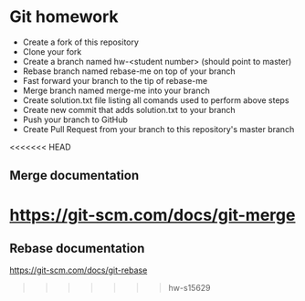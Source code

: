 # Git homework
- Create a fork of this repository
- Clone your fork
- Create a branch named hw-\<student number> (should point to master)
- Rebase branch named rebase-me on top of your branch
- Fast forward your branch to the tip of rebase-me
- Merge branch named merge-me into your branch
- Create solution.txt file listing all comands used to perform above steps
- Create new commit that adds solution.txt to your branch
- Push your branch to GitHub
- Create Pull Request from your branch to this repository's master branch

<<<<<<< HEAD
## Merge documentation
<https://git-scm.com/docs/git-merge>
=======
## Rebase documentation
<https://git-scm.com/docs/git-rebase>
>>>>>>> hw-s15629
